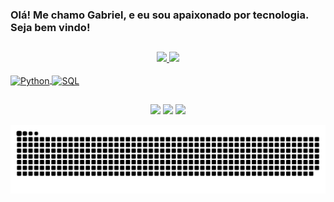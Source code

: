 ### Olá! Me chamo Gabriel, e eu sou apaixonado por tecnologia. Seja bem vindo!
##
<div align="center">
  <a href="https://github.com/GabrielSOliv">
  <img height="140em" src="https://github-readme-stats.vercel.app/api?username=GabrielSOliv&show_icons=true&theme=dark&include_all_commits=true&count_private=true"/>
  <img height="140em" src="https://github-readme-stats.vercel.app/api/top-langs/?username=GabrielSOliv&layout=compact&langs_count=7&theme=dark"/>
</div>
  
  <div style="display: inline_block"><br>
  
  <img align="center" alt="Python" height="30" width="40" src="https://cdn.jsdelivr.net/gh/devicons/devicon@latest/icons/python/python-original.svg">
  <img align="center" alt="SQL" height="30" width="40" src="https://cdn.jsdelivr.net/gh/devicons/devicon@latest/icons/azuresqldatabase/azuresqldatabase-original.svg">
   
  </div>
  
  ##
  
  <div align="center">
 
  <a href="https://instagram.com/gabriel_oliv.s" target="_blank"><img src="https://img.shields.io/badge/-Instagram-%23E4405F?style=for-the-badge&logo=instagram&logoColor=white" target="_blank"></a> 
  <a href = "mailto:gabriel.sv.oliver@gmail.com" target="_blank"><img src="https://img.shields.io/badge/Gmail-D14836?style=for-the-badge&logo=gmail&logoColor=white" target="_blank"></a>
  <a href="https://www.linkedin.com/in/Olivergabriel" target="_blank"><img src="https://img.shields.io/badge/-LinkedIn-%230077B5?style=for-the-badge&logo=linkedin&logoColor=white" target="_blank"></a>
    
<picture align="center">
  <source media="(prefers-color-scheme: dark)" srcset="https://raw.githubusercontent.com/GabrielSOLiv/GabrielSOLiv/output/github-contribution-grid-snake-dark.svg">
  <source media="(prefers-color-scheme: light)" srcset="https://raw.githubusercontent.com/GabrielSOLiv/GabrielSOLiv/output/github-contribution-grid-snake-dark.svg">
  <img align="center" alt="github contribution grid snake animation" src="https://raw.githubusercontent.com/GabrielSOLiv/GabrielSOLiv/output/github-contribution-grid-snake.svg">
</picture>

